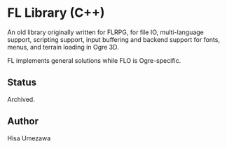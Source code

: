 # FL Library (C++)

An old library originally written for FLRPG, for file IO, multi-language support, scripting support, input buffering and backend support for fonts, menus, and terrain loading in Ogre 3D.

FL implements general solutions while FLO is Ogre-specific.

## Status
Archived.




## Author
Hisa Umezawa
